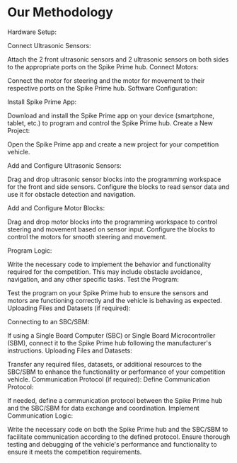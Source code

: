 Our Methodology
====

Hardware Setup:

Connect Ultrasonic Sensors:

Attach the 2 front ultrasonic sensors and 2 ultrasonic sensors on both sides to the appropriate ports on the Spike Prime hub.
Connect Motors:

Connect the motor for steering and the motor for movement to their respective ports on the Spike Prime hub.
Software Configuration:

Install Spike Prime App:

Download and install the Spike Prime app on your device (smartphone, tablet, etc.) to program and control the Spike Prime hub.
Create a New Project:

Open the Spike Prime app and create a new project for your competition vehicle.

Add and Configure Ultrasonic Sensors:

Drag and drop ultrasonic sensor blocks into the programming workspace for the front and side sensors.
Configure the blocks to read sensor data and use it for obstacle detection and navigation.

Add and Configure Motor Blocks:

Drag and drop motor blocks into the programming workspace to control steering and movement based on sensor input.
Configure the blocks to control the motors for smooth steering and movement.

Program Logic:

Write the necessary code to implement the behavior and functionality required for the competition. This may include obstacle avoidance, navigation, and any other specific tasks.
Test the Program:

Test the program on your Spike Prime hub to ensure the sensors and motors are functioning correctly and the vehicle is behaving as expected.
Uploading Files and Datasets (if required):

Connecting to an SBC/SBM:

If using a Single Board Computer (SBC) or Single Board Microcontroller (SBM), connect it to the Spike Prime hub following the manufacturer's instructions.
Uploading Files and Datasets:

Transfer any required files, datasets, or additional resources to the SBC/SBM to enhance the functionality or performance of your competition vehicle.
Communication Protocol (if required):
Define Communication Protocol:

If needed, define a communication protocol between the Spike Prime hub and the SBC/SBM for data exchange and coordination.
Implement Communication Logic:

Write the necessary code on both the Spike Prime hub and the SBC/SBM to facilitate communication according to the defined protocol.
Ensure thorough testing and debugging of the vehicle's performance and functionality to ensure it meets the competition requirements.
